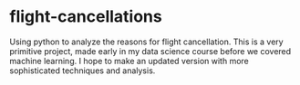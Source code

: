 # flight-cancellations
Using python to analyze the reasons for flight cancellation.
This is a very primitive project, made early in my data science course before we covered machine learning. I hope to make an updated version with more sophisticated techniques and analysis.
